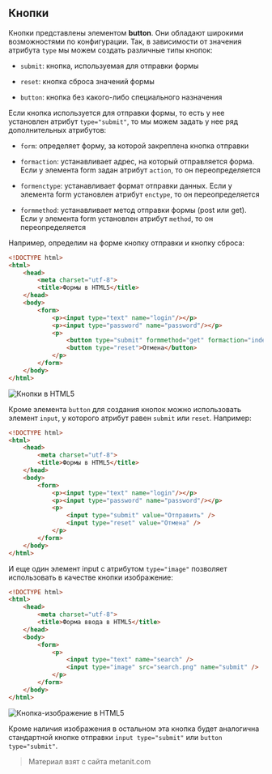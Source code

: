 ## Кнопки

Кнопки представлены элементом **button**. Они обладают широкими возможностями по конфигурации. Так, в зависимости от значения атрибута `type` мы можем создать различные типы кнопок:

- `submit`: кнопка, используемая для отправки формы

- `reset`: кнопка сброса значений формы

- `button`: кнопка без какого-либо специального назначения

Если кнопка используется для отправки формы, то есть у нее установлен атрибут `type="submit"`, то мы можем задать у нее ряд дополнительных атрибутов:

- `form`: определяет форму, за которой закреплена кнопка отправки

- `formaction`: устанавливает адрес, на который отправляется форма. Если у элемента form задан атрибут `action`, то он переопределяется

- `formenctype`: устанавливает формат отправки данных. Если у элемента form установлен атрибут `enctype`, то он переопределяется

- `formmethod`: устанавливает метод отправки формы (post или get). Если у элемента form установлен атрибут `method`, то он переопределяется

Например, определим на форме кнопку отправки и кнопку сброса:

```html
<!DOCTYPE html>
<html>
    <head>
        <meta charset="utf-8">
        <title>Формы в HTML5</title>
    </head>
    <body>
        <form>
            <p><input type="text" name="login"/></p>
            <p><input type="password" name="password"/></p>
            <p>
                <button type="submit" formmethod="get" formaction="index.html">Отправить</button> 
                <button type="reset">Отмена</button>
            </p>
        </form>
    </body>
</html>
```

![Кнопки в HTML5](https://metanit.com/web/html5/pics/2.5.png)

Кроме элемента `button` для создания кнопок можно использовать элемент `input`, у которого атрибут равен `submit` или `reset`. Например:

```html
<!DOCTYPE html>
<html>
    <head>
        <meta charset="utf-8">
        <title>Формы в HTML5</title>
    </head>
    <body>
        <form>
            <p><input type="text" name="login"/></p>
            <p><input type="password" name="password"/></p>
            <p>
                <input type="submit" value="Отправить" /> 
                <input type="reset" value="Отмена" />
            </p>
        </form>
    </body>
</html>
```

И еще один элемент input с атрибутом `type="image"` позволяет использовать в качестве кнопки изображение:

```html
<!DOCTYPE html>
<html>
    <head>
        <meta charset="utf-8">
        <title>Форма ввода в HTML5</title>
    </head>
    <body>
        <form>
            <p>
                <input type="text" name="search" />
                <input type="image" src="search.png" name="submit" />
            </p>
        </form>
    </body>
</html>
```

![Кнопка-изображение в HTML5](https://metanit.com/web/html5/pics/2.22.png)

Кроме наличия изображения в остальном эта кнопка будет аналогична стандартной кнопке отправки `input type="submit"` или `button type="submit"`.


> Материал взят с сайта metanit.com